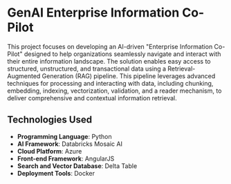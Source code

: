 # GenAI Enterprise Information Co-Pilot

This project focuses on developing an AI-driven "Enterprise Information Co-Pilot" designed to help organizations seamlessly navigate and interact with their entire information landscape. 
The solution enables easy access to structured, unstructured, and transactional data using a Retrieval-Augmented Generation (RAG) pipeline. 
This pipeline leverages advanced techniques for processing and interacting with data, including chunking, embedding, indexing, vectorization, validation, and a reader mechanism, to deliver comprehensive and contextual information retrieval.

## Technologies Used

- **Programming Language**: Python
- **AI Framework**: Databricks Mosaic AI
- **Cloud Platform**: Azure
- **Front-end Framework**: AngularJS
- **Search and Vector Database**:  Delta Table
- **Deployment Tools**: Docker

